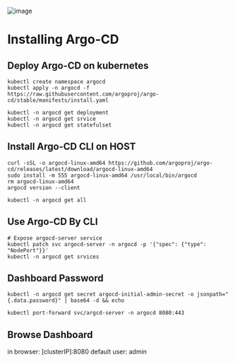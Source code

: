 ![image](https://github.com/falahatme/argocd/assets/7458874/6266063b-d083-481c-bf24-0c196833b09e)

# Installing Argo-CD

## Deploy Argo-CD on kubernetes

```
kubectl create namespace argocd
kubectl apply -n argocd -f https://raw.githubusercontent.com/argoproj/argo-cd/stable/manifests/install.yaml
```

```
kubectl -n argocd get deployment
kubectl -n argocd get srvice
kubectl -n argocd get statefulset
```

## Install Argo-CD CLI on HOST

```
curl -sSL -o argocd-linux-amd64 https://github.com/argoproj/argo-cd/releases/latest/download/argocd-linux-amd64
sudo install -m 555 argocd-linux-amd64 /usr/local/bin/argocd
rm argocd-linux-amd64
argocd version --client
```

```
kubectl -n argocd get all
```

## Use Argo-CD By CLI

```
# Expose argocd-server service
kubectl patch svc argocd-server -n argocd -p '{"spec": {"type": "NodePort"}}'
kubectl -n argocd get srvices
```

## Dashboard Password
```
kubectl -n argocd get secret argocd-initial-admin-secret -o jsonpath="{.data.password}" | base64 -d && echo 
```

```
kubectl port-forward svc/argcd-server -n argocd 8080:443
```

## Browse Dashboard

in browser: [clusterIP]:8080
default user: admin




